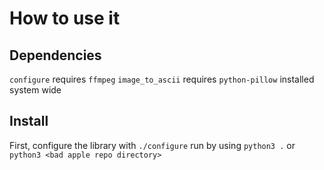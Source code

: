 
# How to use it

## Dependencies

`configure` requires `ffmpeg`
`image_to_ascii` requires `python-pillow` installed system wide

## Install

First, configure the library with `./configure`
run by using `python3 .` or `python3 <bad apple repo directory>`
